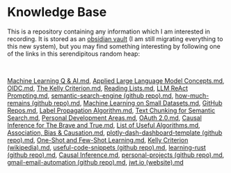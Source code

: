 # Knowledge Base

This is a repository containing any information which I am interested in recording. It is stored as an [obsidian vault](https://obsidian.md/) (I am still migrating everything to this new system), but you may find something interesting by following one of the links in this serendipitous random heap:

<br>

[Machine Learning Q & AI.md](./obsidian-vault/3%20-%20Source%20Material/Machine%20Learning%20Q%20&%20AI.md), [Applied Large Language Model Concepts.md](./obsidian-vault/4%20-%20Maps%20of%20Content/Applied%20Large%20Language%20Model%20Concepts.md), [OIDC.md](./obsidian-vault/2%20-%20Full%20Notes/OIDC.md), [The Kelly Criterion.md](./obsidian-vault/2%20-%20Full%20Notes/The%20Kelly%20Criterion.md), [Reading Lists.md](./obsidian-vault/4%20-%20Maps%20of%20Content/Reading%20Lists.md), [LLM ReAct Prompting.md](./obsidian-vault/2%20-%20Full%20Notes/LLM%20ReAct%20Prompting.md), [semantic-search-engine (github repo).md](./obsidian-vault/2%20-%20Full%20Notes/semantic-search-engine%20(github%20repo).md), [how-much-remains (github repo).md](./obsidian-vault/2%20-%20Full%20Notes/how-much-remains%20(github%20repo).md), [Machine Learning on Small Datasets.md](./obsidian-vault/4%20-%20Maps%20of%20Content/Machine%20Learning%20on%20Small%20Datasets.md), [GitHub Repos.md](./obsidian-vault/4%20-%20Maps%20of%20Content/GitHub%20Repos.md), [Label Propagation Algorithm.md](./obsidian-vault/2%20-%20Full%20Notes/Label%20Propagation%20Algorithm.md), [Text Chunking for Semantic Search.md](./obsidian-vault/2%20-%20Full%20Notes/Text%20Chunking%20for%20Semantic%20Search.md), [Personal Development Areas.md](./obsidian-vault/4%20-%20Maps%20of%20Content/Personal%20Development%20Areas.md), [OAuth 2.0.md](./obsidian-vault/2%20-%20Full%20Notes/OAuth%202.0.md), [Causal Inference for The Brave and True.md](./obsidian-vault/3%20-%20Source%20Material/Causal%20Inference%20for%20The%20Brave%20and%20True.md), [List of Useful Algorithms.md](./obsidian-vault/4%20-%20Maps%20of%20Content/List%20of%20Useful%20Algorithms.md), [Association, Bias & Causation.md](./obsidian-vault/2%20-%20Full%20Notes/Association,%20Bias%20&%20Causation.md), [plotly-dash-dashboard-template (github repo).md](./obsidian-vault/2%20-%20Full%20Notes/plotly-dash-dashboard-template%20(github%20repo).md), [One-Shot and Few-Shot Learning.md](./obsidian-vault/2%20-%20Full%20Notes/One-Shot%20and%20Few-Shot%20Learning.md), [Kelly Criterion (wikipedia).md](./obsidian-vault/3%20-%20Source%20Material/Kelly%20Criterion%20(wikipedia).md), [useful-code-snippets (github repo).md](./obsidian-vault/2%20-%20Full%20Notes/useful-code-snippets%20(github%20repo).md), [learning-rust (github repo).md](./obsidian-vault/2%20-%20Full%20Notes/learning-rust%20(github%20repo).md), [Causal Inference.md](./obsidian-vault/4%20-%20Maps%20of%20Content/Causal%20Inference.md), [personal-projects (github repo).md](./obsidian-vault/2%20-%20Full%20Notes/personal-projects%20(github%20repo).md), [gmail-email-automation (github repo).md](./obsidian-vault/2%20-%20Full%20Notes/gmail-email-automation%20(github%20repo).md), [jwt.io (website).md](./obsidian-vault/3%20-%20Source%20Material/jwt.io%20(website).md)